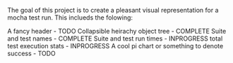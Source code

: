 The goal of this project is to create a pleasant visual representation for
a mocha test run. This inclueds the folowing:

A fancy	header 									- TODO
Collapsible heirachy object tree 				- COMPLETE
Suite and test names 							- COMPLETE
Suite and test run times 						- INPROGRESS
total test execution stats 						- INPROGRESS
A cool pi chart or something to denote success 	- TODO

